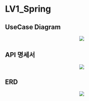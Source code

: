 # LV1_Spring

<h2>UseCase Diagram</h2>
<p align="center">
  <img src="https://github.com/KangMinBeom/LV1_Spring/assets/109460223/04633c7e-d93e-4904-af8b-ad88575ed2cc">
</p>

<h2>API 명세서</h2>
<p align="center">
  <img src="https://github.com/KangMinBeom/LV1_Spring/assets/109460223/3c0a0311-1f09-498a-b313-fd4ae7b2aa70">
</p>

<h2>ERD</h2>
<p align="center">
  <img src="https://github.com/KangMinBeom/LV1_Spring/assets/109460223/253e4a76-7f7a-40ab-8db3-69be5c12b9b8">
</p>
